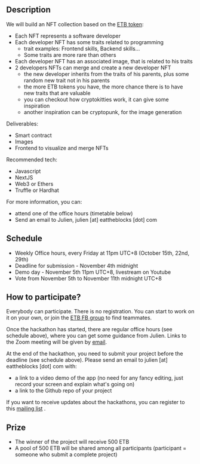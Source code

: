 ## Description

We will build an NFT collection based on the [ETB token](https://bscscan.com/token/0x7ac64008fa000bfdc4494e0bfcc9f4eff3d51d2a):

* Each NFT represents a software developer
* Each developer NFT has some traits related to programming
  * trait examples: Frontend skills, Backend skills...
  * Some traits are more rare than others
* Each developer NFT has an associated image, that is related to his traits
* 2 developers NFTs can merge and create a new developer NFT
  * the new developer inherits from the traits of his parents, plus some random new trait not in his parents
  * the more ETB tokens you have, the more chance there is to have new traits that are valuable
  * you can checkout how cryptokitties work, it can give some inspiration
  * another inspiration can be cryptopunk, for the image generation

Deliverables:
* Smart contract
* Images
* Frontend to visualize and merge NFTs

Recommended tech:
* Javascript 
* NextJS
* Web3 or Ethers
* Truffle or Hardhat

For more information, you can:
* attend one of the office hours (timetable below)
* Send an email to Julien, julien [at] eattheblocks [dot] com

## Schedule

* Weekly Office hours, every Friday at 11pm UTC+8 (October 15th, 22nd, 29th)
* Deadline for submission - November 4th midnight
* Demo day - November 5th 11pm UTC+8, livestream on Youtube   
* Vote from November 5th to November 11th midnight UTC+8

## How to participate?

Everybody can participate. There is no registration. You can start to work on it on your own, or join the [ETB FB group](https://www.facebook.com/groups/222716919099261) to find teammates.

Once the hackathon has started, there are regular office hours (see schedule above), where you can get some guidance from Julien. Links to the Zoom meeting will be given by [email](https://mailchi.mp/eattheblocks/etb-projects).

At the end of the hackathon, you need to submit your project before the deadline (see schedule above). Please send an email to julien [at] eattheblocks [dot] com with:
* a link to a video demo of the app (no need for any fancy editing, just record your screen and explain what's going on)
* a link to the Github repo of your project

If you want to receive updates about the hackathons, you can register to this [mailing list](https://mailchi.mp/eattheblocks/etb-projects) .

## Prize

* The winner of the project will receive 500 ETB
* A pool of 500 ETB will be shared among all participants (participant = someone who submit a complete project)
